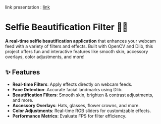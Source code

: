 link presentation : [link](https://husteduvn-my.sharepoint.com/:v:/g/personal/lan_lethi1_hust_edu_vn/ERfgyphqLwpIndve2H8Lb3EB3b9DMFXi5kLmqHtAHYnCzw?nav=eyJyZWZlcnJhbEluZm8iOnsicmVmZXJyYWxBcHAiOiJPbmVEcml2ZUZvckJ1c2luZXNzIiwicmVmZXJyYWxBcHBQbGF0Zm9ybSI6IldlYiIsInJlZmVycmFsTW9kZSI6InZpZXciLCJyZWZlcnJhbFZpZXciOiJNeUZpbGVzTGlua0NvcHkifX0&e=VfPNQA)

# Selfie Beautification Filter 🎥✨

**A real-time selfie beautification application** that enhances your webcam feed with a variety of filters and effects. Built with OpenCV and Dlib, this project offers fun and interactive features like smooth skin, accessory overlays, color adjustments, and more!
## ✨ Features

- **Real-time Filters**: Apply effects directly on webcam feeds.
- **Face Detection**: Accurate facial landmarks using Dlib.
- **Beautification Filters**: Smooth skin, brighten & contrast adjustments, and more. 
- **Accessory Overlays**: Hats, glasses, flower crowns, and more.
- **Color Adjustments**: Real-time RGB sliders for customizable effects.
- **Performance Metrics**: Evaluate FPS for filter efficiency.
